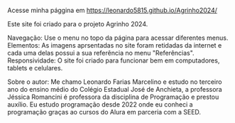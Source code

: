 Acesse minha pággina em  https://leonardo5815.github.io/Agrinho2024/

Este site foi criado para o projeto Agrinho 2024.

Navegação: Use o menu no topo da página para acessar diferentes menus.
Elementos: As imagens aprsentadas no site foram retidadas da internet e cada uma delas possui a sua referência no menu "Referências".
Responsividade: O site foi criado para funcionar bem em computadores, tablets e celulares.

Sobre o autor: Me chamo Leonardo Farias Marcelino e estudo no terceiro ano do ensino médio do Colégio Estadual José de Anchieta, a professora Jéssica Romancini é professora da disciplina de Programação e prestou auxílio. Eu estudo programação desde 2022 onde eu  conheci a programação graças ao cursos do Alura em parceria com a SEED.
